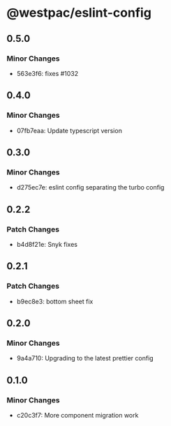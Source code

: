# @westpac/eslint-config

## 0.5.0

### Minor Changes

- 563e3f6: fixes #1032

## 0.4.0

### Minor Changes

- 07fb7eaa: Update typescript version

## 0.3.0

### Minor Changes

- d275ec7e: eslint config separating the turbo config

## 0.2.2

### Patch Changes

- b4d8f21e: Snyk fixes

## 0.2.1

### Patch Changes

- b9ec8e3: bottom sheet fix

## 0.2.0

### Minor Changes

- 9a4a710: Upgrading to the latest prettier config

## 0.1.0

### Minor Changes

- c20c3f7: More component migration work
